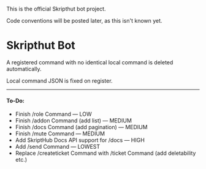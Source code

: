 This is the official Skripthut bot project.

Code conventions will be posted later, as this isn't known yet.

# Skripthut Bot
A registered command with no identical local command is deleted automatically.

Local command JSON is fixed on register.
***

#### **To-Do:**
- Finish /role Command — LOW
- Finish /addon Command (add list) — MEDIUM
- Finish /docs Command (add pagination) — MEDIUM
- Finish /mute Command — MEDIUM
- Add SkriptHub Docs API support for /docs — HIGH
- Add /send Command — LOWEST
- Replace /createticket Command with /ticket Command (add deletability etc.)